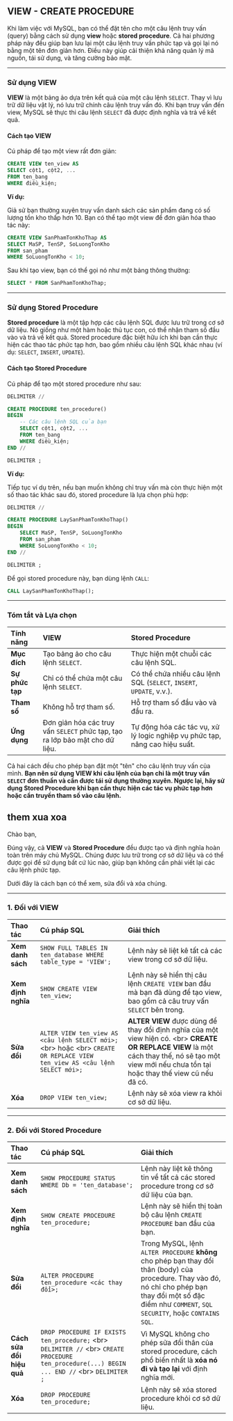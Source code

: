 ## VIEW - CREATE PROCEDURE

Khi làm việc với MySQL, bạn có thể đặt tên cho một câu lệnh truy vấn (query) bằng cách sử dụng **view** hoặc **stored procedure**. Cả hai phương pháp này đều giúp bạn lưu lại một câu lệnh truy vấn phức tạp và gọi lại nó bằng một tên đơn giản hơn. Điều này giúp cải thiện khả năng quản lý mã nguồn, tái sử dụng, và tăng cường bảo mật.

-----

### Sử dụng VIEW

**VIEW** là một bảng ảo dựa trên kết quả của một câu lệnh `SELECT`. Thay vì lưu trữ dữ liệu vật lý, nó lưu trữ chính câu lệnh truy vấn đó. Khi bạn truy vấn đến view, MySQL sẽ thực thi câu lệnh `SELECT` đã được định nghĩa và trả về kết quả.

#### Cách tạo VIEW

Cú pháp để tạo một view rất đơn giản:

```sql
CREATE VIEW ten_view AS
SELECT cột1, cột2, ...
FROM ten_bang
WHERE điều_kiện;
```

**Ví dụ:**

Giả sử bạn thường xuyên truy vấn danh sách các sản phẩm đang có số lượng tồn kho thấp hơn 10. Bạn có thể tạo một view để đơn giản hóa thao tác này:

```sql
CREATE VIEW SanPhamTonKhoThap AS
SELECT MaSP, TenSP, SoLuongTonKho
FROM san_pham
WHERE SoLuongTonKho < 10;
```

Sau khi tạo view, bạn có thể gọi nó như một bảng thông thường:

```sql
SELECT * FROM SanPhamTonKhoThap;
```

-----

### Sử dụng Stored Procedure

**Stored procedure** là một tập hợp các câu lệnh SQL được lưu trữ trong cơ sở dữ liệu. Nó giống như một hàm hoặc thủ tục con, có thể nhận tham số đầu vào và trả về kết quả. Stored procedure đặc biệt hữu ích khi bạn cần thực hiện các thao tác phức tạp hơn, bao gồm nhiều câu lệnh SQL khác nhau (ví dụ: `SELECT`, `INSERT`, `UPDATE`).

#### Cách tạo Stored Procedure

Cú pháp để tạo một stored procedure như sau:

```sql
DELIMITER //

CREATE PROCEDURE ten_procedure()
BEGIN
    -- Các câu lệnh SQL của bạn
    SELECT cột1, cột2, ...
    FROM ten_bang
    WHERE điều_kiện;
END //

DELIMITER ;
```

**Ví dụ:**

Tiếp tục ví dụ trên, nếu bạn muốn không chỉ truy vấn mà còn thực hiện một số thao tác khác sau đó, stored procedure là lựa chọn phù hợp:

```sql
DELIMITER //

CREATE PROCEDURE LaySanPhamTonKhoThap()
BEGIN
    SELECT MaSP, TenSP, SoLuongTonKho
    FROM san_pham
    WHERE SoLuongTonKho < 10;
END //

DELIMITER ;
```

Để gọi stored procedure này, bạn dùng lệnh `CALL`:

```sql
CALL LaySanPhamTonKhoThap();
```

-----

### Tóm tắt và Lựa chọn

| Tính năng | **VIEW** | **Stored Procedure** |
| :--- | :--- | :--- |
| **Mục đích** | Tạo bảng ảo cho câu lệnh `SELECT`. | Thực hiện một chuỗi các câu lệnh SQL. |
| **Sự phức tạp** | Chỉ có thể chứa một câu lệnh `SELECT`. | Có thể chứa nhiều câu lệnh SQL (`SELECT`, `INSERT`, `UPDATE`, v.v.). |
| **Tham số** | Không hỗ trợ tham số. | Hỗ trợ tham số đầu vào và đầu ra. |
| **Ứng dụng** | Đơn giản hóa các truy vấn `SELECT` phức tạp, tạo ra lớp bảo mật cho dữ liệu. | Tự động hóa các tác vụ, xử lý logic nghiệp vụ phức tạp, nâng cao hiệu suất. |

Cả hai cách đều cho phép bạn đặt một "tên" cho câu lệnh truy vấn của mình. **Bạn nên sử dụng VIEW khi câu lệnh của bạn chỉ là một truy vấn `SELECT` đơn thuần và cần được tái sử dụng thường xuyên. Ngược lại, hãy sử dụng Stored Procedure khi bạn cần thực hiện các tác vụ phức tạp hơn hoặc cần truyền tham số vào câu lệnh.**

## them xua xoa

Chào bạn,

Đúng vậy, cả **VIEW** và **Stored Procedure** đều được tạo và định nghĩa hoàn toàn trên máy chủ MySQL. Chúng được lưu trữ trong cơ sở dữ liệu và có thể được gọi để sử dụng bất cứ lúc nào, giúp bạn không cần phải viết lại các câu lệnh phức tạp.

Dưới đây là cách bạn có thể xem, sửa đổi và xóa chúng.

-----

### **1. Đối với VIEW**

| Thao tác | Cú pháp SQL | Giải thích |
| :--- | :--- | :--- |
| **Xem danh sách** | `SHOW FULL TABLES IN ten_database WHERE table_type = 'VIEW';` | Lệnh này sẽ liệt kê tất cả các view trong cơ sở dữ liệu. |
| **Xem định nghĩa** | `SHOW CREATE VIEW ten_view;` | Lệnh này sẽ hiển thị câu lệnh `CREATE VIEW` ban đầu mà bạn đã dùng để tạo view, bao gồm cả câu truy vấn `SELECT` bên trong. |
| **Sửa đổi** | `ALTER VIEW ten_view AS <câu lệnh SELECT mới>;` \<br\> hoặc \<br\> `CREATE OR REPLACE VIEW ten_view AS <câu lệnh SELECT mới>;` | **ALTER VIEW** được dùng để thay đổi định nghĩa của một view hiện có. \<br\> **CREATE OR REPLACE VIEW** là một cách thay thế, nó sẽ tạo một view mới nếu chưa tồn tại hoặc thay thế view cũ nếu đã có. |
| **Xóa** | `DROP VIEW ten_view;` | Lệnh này sẽ xóa view ra khỏi cơ sở dữ liệu. |

-----

### **2. Đối với Stored Procedure**

| Thao tác | Cú pháp SQL | Giải thích |
| :--- | :--- | :--- |
| **Xem danh sách** | `SHOW PROCEDURE STATUS WHERE Db = 'ten_database';` | Lệnh này liệt kê thông tin về tất cả các stored procedure trong cơ sở dữ liệu của bạn. |
| **Xem định nghĩa** | `SHOW CREATE PROCEDURE ten_procedure;` | Lệnh này sẽ hiển thị toàn bộ câu lệnh `CREATE PROCEDURE` ban đầu của bạn. |
| **Sửa đổi** | `ALTER PROCEDURE ten_procedure <các thay đổi>;` | Trong MySQL, lệnh `ALTER PROCEDURE` **không** cho phép bạn thay đổi thân (body) của procedure. Thay vào đó, nó chỉ cho phép bạn thay đổi một số đặc điểm như `COMMENT`, `SQL SECURITY`, hoặc `CONTAINS SQL`. |
| **Cách sửa đổi hiệu quả** | `DROP PROCEDURE IF EXISTS ten_procedure;` \<br\> `DELIMITER //` \<br\> `CREATE PROCEDURE ten_procedure(...) BEGIN ... END //` \<br\> `DELIMITER ;` | Vì MySQL không cho phép sửa đổi thân của stored procedure, cách phổ biến nhất là **xóa nó đi và tạo lại** với định nghĩa mới. |
| **Xóa** | `DROP PROCEDURE ten_procedure;` | Lệnh này sẽ xóa stored procedure khỏi cơ sở dữ liệu. |

